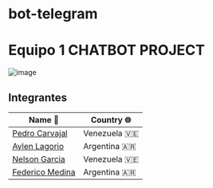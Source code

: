 # bot-telegram
# Equipo 1 CHATBOT PROJECT

![image](https://i.imgur.com/Dx4Ux8m.png)
## Integrantes
|**Name** 📓 | **Country** 🌐 |
|----------------|------------|
|[Pedro Carvajal](https://github.com/Pecarvajal246) | Venezuela 🇻🇪|
|[Aylen Lagorio](https://github.com/Ayla404)| Argentina 🇦🇷 |
|[Nelson Garcia ](https://github.com/Nelson1411) | Venezuela 🇻🇪 
|[Federico Medina](https://github.com/Federico98)| Argentina 🇦🇷 |




